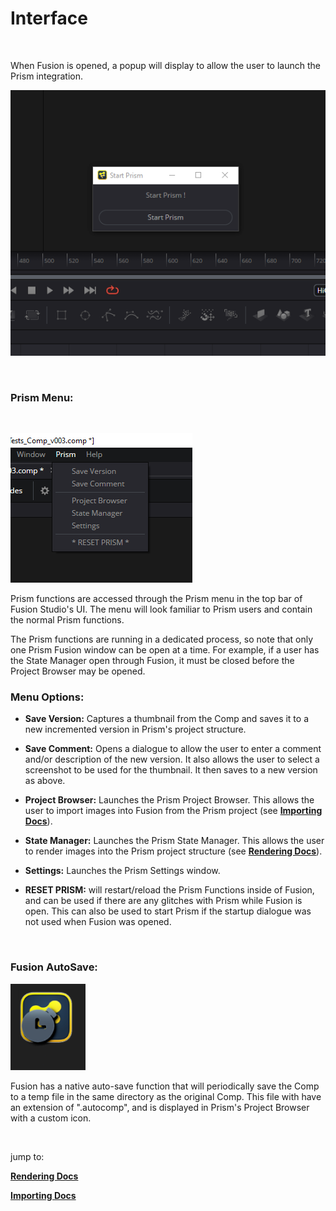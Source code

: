 # **Interface**

<br/>

When Fusion is opened, a popup will display to allow the user to launch the Prism integration.

![Startup Popup](DocsImages/Startup_Popup.png)

<br/>

### **Prism Menu:**

<br/>

![Prism Menu](DocsImages/Prism_Menu.png)

Prism functions are accessed through the Prism menu in the top bar of Fusion Studio's UI.  The menu will look familiar to Prism users and contain the normal Prism functions.

The Prism functions are running in a dedicated process, so note that only one Prism Fusion window can be open at a time.  For example, if a user has the State Manager open through Fusion, it must be closed before the Project Browser may be opened.

### **Menu Options:**

- **Save Version:** Captures a thumbnail from the Comp and saves it to a new incremented version in Prism's project structure.

- **Save Comment:**  Opens a dialogue to allow the user to enter a comment and/or description of the new version.  It also allows the user to select a screenshot to be used for the thumbnail.  It then saves to a new version as above.

- **Project Browser:**  Launches the Prism Project Browser.  This allows the user to import images into Fusion from the Prism project (see [**Importing Docs**](Importing.md)).

- **State Manager:**  Launches the Prism State Manager.  This allows the user to render images into the Prism project structure (see [**Rendering Docs**](Rendering.md)).

- **Settings:**  Launches the Prism Settings window.

- **RESET PRISM:**  will restart/reload the Prism Functions inside of Fusion, and can be used if there are any glitches with Prism while Fusion is open.  This can also be used to start Prism if the startup dialogue was not used when Fusion was opened.

<br/>

### **Fusion AutoSave:**

![AutoSave Icon](DocsImages/AutoSave_Icon.png)

Fusion has a native auto-save function that will periodically save the Comp to a temp file in the same directory as the original Comp.  This file with have an extension of ".autocomp", and is displayed in Prism's Project Browser with a custom icon.


<br/>



jump to:

[**Rendering Docs**](Rendering.md)

[**Importing Docs**](Importing.md)
